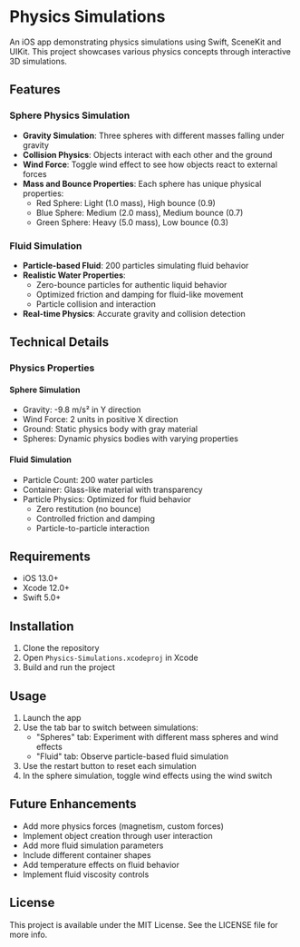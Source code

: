 # Physics Simulations

An iOS app demonstrating physics simulations using Swift, SceneKit and UIKit. This project showcases various physics concepts through interactive 3D simulations.

## Features

### Sphere Physics Simulation
- **Gravity Simulation**: Three spheres with different masses falling under gravity
- **Collision Physics**: Objects interact with each other and the ground
- **Wind Force**: Toggle wind effect to see how objects react to external forces
- **Mass and Bounce Properties**: Each sphere has unique physical properties:
  - Red Sphere: Light (1.0 mass), High bounce (0.9)
  - Blue Sphere: Medium (2.0 mass), Medium bounce (0.7)
  - Green Sphere: Heavy (5.0 mass), Low bounce (0.3)

### Fluid Simulation
- **Particle-based Fluid**: 200 particles simulating fluid behavior
- **Realistic Water Properties**:
  - Zero-bounce particles for authentic liquid behavior
  - Optimized friction and damping for fluid-like movement
  - Particle collision and interaction
- **Real-time Physics**: Accurate gravity and collision detection

## Technical Details

### Physics Properties

#### Sphere Simulation
- Gravity: -9.8 m/s² in Y direction
- Wind Force: 2 units in positive X direction
- Ground: Static physics body with gray material
- Spheres: Dynamic physics bodies with varying properties

#### Fluid Simulation
- Particle Count: 200 water particles
- Container: Glass-like material with transparency
- Particle Physics: Optimized for fluid behavior
  - Zero restitution (no bounce)
  - Controlled friction and damping
  - Particle-to-particle interaction

## Requirements
- iOS 13.0+
- Xcode 12.0+
- Swift 5.0+

## Installation
1. Clone the repository
2. Open `Physics-Simulations.xcodeproj` in Xcode
3. Build and run the project

## Usage
1. Launch the app
2. Use the tab bar to switch between simulations:
   - "Spheres" tab: Experiment with different mass spheres and wind effects
   - "Fluid" tab: Observe particle-based fluid simulation
3. Use the restart button to reset each simulation
4. In the sphere simulation, toggle wind effects using the wind switch

## Future Enhancements
- Add more physics forces (magnetism, custom forces)
- Implement object creation through user interaction
- Add more fluid simulation parameters
- Include different container shapes
- Add temperature effects on fluid behavior
- Implement fluid viscosity controls

## License
This project is available under the MIT License. See the LICENSE file for more info. 
